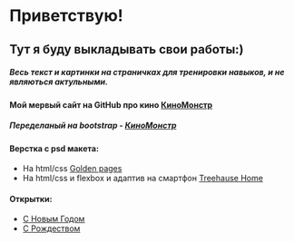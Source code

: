 

# Приветствую! #

## Тут я буду выкладывать свои работы:)
##### Весь текст и картинки на страничках для тренировки навыков, и не являються актульными.

#### Мой  мервый сайт  на GitHub про кино [КиноМонстр](https://morbon.github.io/kinomonster/index.html)
##### Переделаный на bootstrap  - [КиноМонстр](https://morbon.github.io/kinomonster_bootstrap/)
#### Верстка с psd макета: 
* На html/css [Golden pages](https://morbon.github.io/Golden/index.html)
* На html/css и flexbox и адаптив на смартфон [Treehause Home](https://morbon.github.io/TreeHause/index.html)
#### Открытки: 
* [С Новым Годом](https://morbon.github.io/pozdravlenie/)
* [С Рождеством](https://morbon.github.io/Christmas/index.html)
